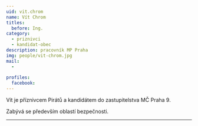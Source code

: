 ```yaml
---
uid: vit.chrom
name: Vít Chrom
titles:
  before: Ing.
category:
  - priznivci
  - kandidat-obec
description: pracovník MP Praha
img: people/vit-chrom.jpg
mail:
  -
 
profiles:
  facebook: 
---
```

<p style='text-align: justify;'>Vít je příznivcem Pirátů a kandidátem do zastupitelstva MČ Praha 9.
</p><p style='text-align: justify;'>
Zabývá se především oblastí bezpečnosti.
</p>

---
